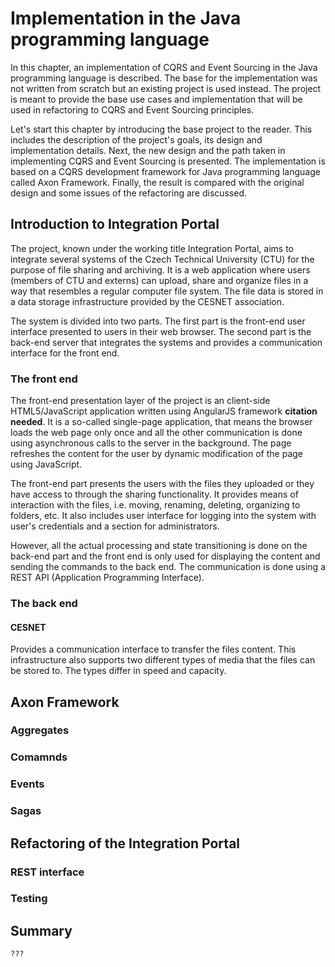 # Implementation in the Java programming language

In this chapter, an implementation of CQRS and Event Sourcing in the Java programming language is  described. The base for the implementation was not written from scratch but an existing project is used instead. The project is meant to provide the base use cases and implementation that will be used in refactoring to CQRS and Event Sourcing principles.

Let's start this chapter by introducing the base project to the reader. This includes the description of the project's goals, its design and implementation details. Next, the new design and the path taken in implementing CQRS and Event Sourcing is presented. The implementation is based on a CQRS development framework for Java programming language called Axon Framework. Finally, the result is compared with the original design and some issues of the refactoring are discussed.

## Introduction to Integration Portal

The project, known under the working title Integration Portal, aims to integrate several systems of the Czech Technical University (CTU) for the purpose of file sharing and archiving. It is a web application where users (members of CTU and externs) can upload, share and organize files in a way that resembles a regular computer file system. The file data is stored in a data storage infrastructure provided by the CESNET association.

The system is divided into two parts. The first part is the front-end user interface presented to users in their web browser. The second part is the back-end server that integrates the systems and provides a communication interface for the front end.


### The front end

The front-end presentation layer of the project is an client-side HTML5/JavaScript application written using AngularJS framework **citation needed**. It is a so-called single-page application, that means the browser loads the web page only once and all the other communication is done using asynchronous calls to the server in the background. The page refreshes the content for the user by dynamic modification of the page using JavaScript.

The front-end part presents the users with the files they uploaded or they have access to through the sharing functionality. It provides means of interaction with the files, i.e. moving, renaming, deleting, organizing to folders, etc. It also includes user interface for logging into the system with user's credentials and a section for administrators. 

However, all the actual processing and state transitioning is done on the back-end part and the front end is only used for displaying the content and sending the commands to the back end. The communication is done using a REST API (Application Programming Interface).


### The back end



#### CESNET 
Provides a communication interface to transfer the files content.
This infrastructure also supports two different types of media that the files can be stored to. The types differ in speed and capacity.

## Axon Framework

### Aggregates

### Comamnds

### Events

### Sagas


## Refactoring of the Integration Portal

### REST interface

### Testing


## Summary
    ???